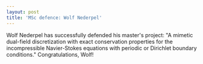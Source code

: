 ```yaml
---
layout: post
title: 'MSc defence: Wolf Nederpel'
---
```


Wolf Nederpel has successfully defended his master's project: "A mimetic dual-field discretization with exact conservation properties for the
incompressible Navier-Stokes equations with periodic or Dirichlet boundary
conditions." Congratulations, Wolf!
